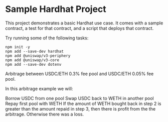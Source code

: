 # Sample Hardhat Project

This project demonstrates a basic Hardhat use case. It comes with a sample contract, a test for that contract, and a script that deploys that contract.

Try running some of the following tasks:

```shell
npm init -y
npm add --save-dev hardhat
npm add @uniswap/v3-periphery
npm add @uniswap/v3-core
npm add --save-dev dotenv

```

Arbitrage between USDC/ETH 0.3% fee pool and USDC/ETH 0.05% fee pool.

In this arbitrage example we will:

Borrow USDC from one pool
Swap USDC back to WETH in another pool
Repay first pool with WETH
If the amount of WETH bought back in step 2 is greater than the amount repaid in step 3, then there is profit from the the arbitrage. Otherwise there was a loss.
